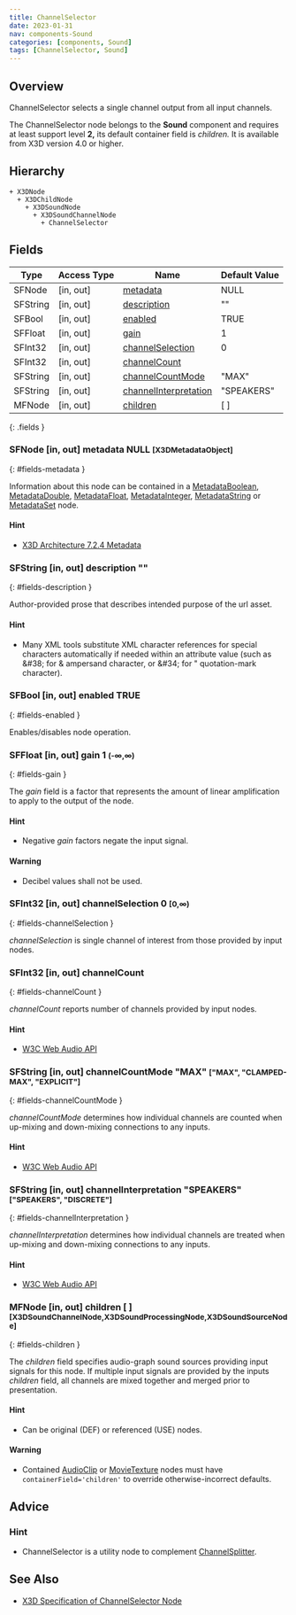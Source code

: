 ```yaml
---
title: ChannelSelector
date: 2023-01-31
nav: components-Sound
categories: [components, Sound]
tags: [ChannelSelector, Sound]
---
```

<style>
.post h3 {
   word-spacing: 0.2em;
}
</style>

## Overview

ChannelSelector selects a single channel output from all input channels.

The ChannelSelector node belongs to the **Sound** component and requires at least support level **2,** its default container field is *children.* It is available from X3D version 4.0 or higher.

## Hierarchy

```
+ X3DNode
  + X3DChildNode
    + X3DSoundNode
      + X3DSoundChannelNode
        + ChannelSelector
```

## Fields

| Type | Access Type | Name | Default Value |
| ---- | ----------- | ---- | ------------- |
| SFNode | [in, out] | [metadata](#fields-metadata) | NULL  |
| SFString | [in, out] | [description](#fields-description) | "" |
| SFBool | [in, out] | [enabled](#fields-enabled) | TRUE |
| SFFloat | [in, out] | [gain](#fields-gain) | 1  |
| SFInt32 | [in, out] | [channelSelection](#fields-channelSelection) | 0  |
| SFInt32 | [in, out] | [channelCount](#fields-channelCount) |  |
| SFString | [in, out] | [channelCountMode](#fields-channelCountMode) | "MAX"  |
| SFString | [in, out] | [channelInterpretation](#fields-channelInterpretation) | "SPEAKERS"  |
| MFNode | [in, out] | [children](#fields-children) | [ ] |
{: .fields }

### SFNode [in, out] **metadata** NULL <small>[X3DMetadataObject]</small>
{: #fields-metadata }

Information about this node can be contained in a [MetadataBoolean](/x_ite/components/core/metadataboolean/), [MetadataDouble](/x_ite/components/core/metadatadouble/), [MetadataFloat](/x_ite/components/core/metadatafloat/), [MetadataInteger](/x_ite/components/core/metadatainteger/), [MetadataString](/x_ite/components/core/metadatastring/) or [MetadataSet](/x_ite/components/core/metadataset/) node.

#### Hint

- [X3D Architecture 7.2.4 Metadata](https://www.web3d.org/specifications/X3Dv4/ISO-IEC19775-1v4-IS/Part01/components/core.html#Metadata)

### SFString [in, out] **description** ""
{: #fields-description }

Author-provided prose that describes intended purpose of the url asset.

#### Hint

- Many XML tools substitute XML character references for special characters automatically if needed within an attribute value (such as &amp;#38; for &amp; ampersand character, or &amp;#34; for " quotation-mark character).

### SFBool [in, out] **enabled** TRUE
{: #fields-enabled }

Enables/disables node operation.

### SFFloat [in, out] **gain** 1 <small>(-∞,∞)</small>
{: #fields-gain }

The *gain* field is a factor that represents the amount of linear amplification to apply to the output of the node.

#### Hint

- Negative *gain* factors negate the input signal.

#### Warning

- Decibel values shall not be used.

### SFInt32 [in, out] **channelSelection** 0 <small>[0,∞)</small>
{: #fields-channelSelection }

*channelSelection* is single channel of interest from those provided by input nodes.

### SFInt32 [in, out] **channelCount**
{: #fields-channelCount }

*channelCount* reports number of channels provided by input nodes.

#### Hint

- [W3C Web Audio API](https://www.w3.org/TR/webaudio/#dom-audionode-channelcount)

### SFString [in, out] **channelCountMode** "MAX" <small>["MAX", "CLAMPED-MAX", "EXPLICIT"]</small>
{: #fields-channelCountMode }

*channelCountMode* determines how individual channels are counted when up-mixing and down-mixing connections to any inputs.

#### Hint

- [W3C Web Audio API](https://www.w3.org/TR/webaudio/#dom-audionode-channelcountmode)

### SFString [in, out] **channelInterpretation** "SPEAKERS" <small>["SPEAKERS", "DISCRETE"]</small>
{: #fields-channelInterpretation }

*channelInterpretation* determines how individual channels are treated when up-mixing and down-mixing connections to any inputs.

#### Hint

- [W3C Web Audio API](https://www.w3.org/TR/webaudio/#dom-audionode-channelinterpretation)

### MFNode [in, out] **children** [ ] <small>[X3DSoundChannelNode,X3DSoundProcessingNode,X3DSoundSourceNode]</small>
{: #fields-children }

The *children* field specifies audio-graph sound sources providing input signals for this node. If multiple input signals are provided by the inputs *children* field, all channels are mixed together and merged prior to presentation.

#### Hint

- Can be original (DEF) or referenced (USE) nodes.

#### Warning

- Contained [AudioClip](/x_ite/components/sound/audioclip/) or [MovieTexture](/x_ite/components/texturing/movietexture/) nodes must have `containerField='children'` to override otherwise-incorrect defaults.

## Advice

### Hint

- ChannelSelector is a utility node to complement [ChannelSplitter](/x_ite/components/sound/channelsplitter/).

## See Also

- [X3D Specification of ChannelSelector Node](https://www.web3d.org/documents/specifications/19775-1/V4.0/Part01/components/sound.html#ChannelSelector)
